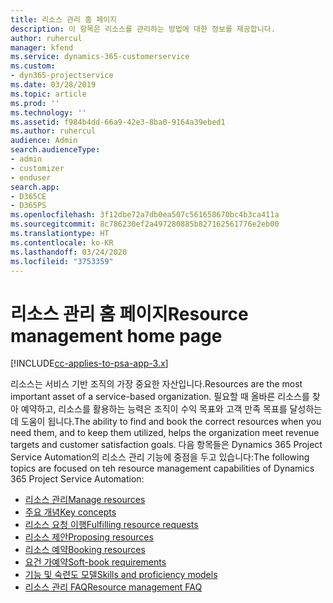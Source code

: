 ```yaml
---
title: 리소스 관리 홈 페이지
description: 이 항목은 리소스를 관리하는 방법에 대한 정보를 제공합니다.
author: ruhercul
manager: kfend
ms.service: dynamics-365-customerservice
ms.custom:
- dyn365-projectservice
ms.date: 03/28/2019
ms.topic: article
ms.prod: ''
ms.technology: ''
ms.assetid: f984b4dd-66a9-42e3-8ba0-9164a39ebed1
ms.author: ruhercul
audience: Admin
search.audienceType:
- admin
- customizer
- enduser
search.app:
- D365CE
- D365PS
ms.openlocfilehash: 3f12dbe72a7db0ea507c561658670bc4b3ca411a
ms.sourcegitcommit: 8c786230ef2a497280885b827162561776e2eb00
ms.translationtype: HT
ms.contentlocale: ko-KR
ms.lasthandoff: 03/24/2020
ms.locfileid: "3753359"
---
```

# <a name="resource-management-home-page"></a><span data-ttu-id="038ca-103">리소스 관리 홈 페이지</span><span class="sxs-lookup"><span data-stu-id="038ca-103">Resource management home page</span></span>

[!INCLUDE[cc-applies-to-psa-app-3.x](../includes/cc-applies-to-psa-app-3x.md)]

<span data-ttu-id="038ca-104">리소스는 서비스 기반 조직의 가장 중요한 자산입니다.</span><span class="sxs-lookup"><span data-stu-id="038ca-104">Resources are the most important asset of a service-based organization.</span></span> <span data-ttu-id="038ca-105">필요할 때 올바른 리소스를 찾아 예약하고, 리소스를 활용하는 능력은 조직이 수익 목표와 고객 만족 목표를 달성하는 데 도움이 됩니다.</span><span class="sxs-lookup"><span data-stu-id="038ca-105">The ability to find and book the correct resources when you need them, and to keep them utilized, helps the organization meet revenue targets and customer satisfaction goals.</span></span> <span data-ttu-id="038ca-106">다음 항목들은 Dynamics 365 Project Service Automation의 리소스 관리 기능에 중점을 두고 있습니다:</span><span class="sxs-lookup"><span data-stu-id="038ca-106">The following topics are focused on teh resource management capabilities of Dynamics 365 Project Service Automation:</span></span>

- [<span data-ttu-id="038ca-107">리소스 관리</span><span class="sxs-lookup"><span data-stu-id="038ca-107">Manage resources</span></span>](manage-resources.md)
- [<span data-ttu-id="038ca-108">주요 개념</span><span class="sxs-lookup"><span data-stu-id="038ca-108">Key concepts</span></span>](reports-key-concepts.md)
- [<span data-ttu-id="038ca-109">리소스 요청 이행</span><span class="sxs-lookup"><span data-stu-id="038ca-109">Fulfilling resource requests</span></span>](resource-management-fulfill-requests.md)
- [<span data-ttu-id="038ca-110">리소스 제안</span><span class="sxs-lookup"><span data-stu-id="038ca-110">Proposing resources</span></span>](resource-management-propose-resources.md)
- [<span data-ttu-id="038ca-111">리소스 예약</span><span class="sxs-lookup"><span data-stu-id="038ca-111">Booking resources</span></span>](resource-management-book-resources-scheduleboard.md)
- [<span data-ttu-id="038ca-112">요건 가예약</span><span class="sxs-lookup"><span data-stu-id="038ca-112">Soft-book requirements</span></span>](resource-management-softbook-requirements.md)
- [<span data-ttu-id="038ca-113">기능 및 숙련도 모델</span><span class="sxs-lookup"><span data-stu-id="038ca-113">Skills and proficiency models</span></span>](resource-management-skills-proficiency.md)
- [<span data-ttu-id="038ca-114">리소스 관리 FAQ</span><span class="sxs-lookup"><span data-stu-id="038ca-114">Resource management FAQ</span></span>](resource-management-faq.md)
